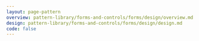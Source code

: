 ```yaml
---
layout: page-pattern
overview: pattern-library/forms-and-controls/forms/design/overview.md
design: pattern-library/forms-and-controls/forms/design/design.md
code: false
---
```

